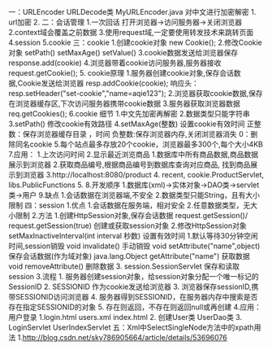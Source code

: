一：URLEncoder  URLDecode类  MyURLEncoder.java 对中文进行加密解密
    1. url加密
    2.
二：会话管理
    1.一次回话 打开浏览器->访问服务器->关闭浏览器
    2.context域会覆盖之前数据
    3.使用request域,一定要使用转发技术来跳转页面
    4.session
    5.cookie
三：cookie
    1.创建cookie对象 new Cookie();
    2.修改Cookie对象
        setPath()
        setMaxAge()
        setValue()
    3.cookie数据发送给浏览器保存
        response.add(cookie)
    4.浏览器带着cookie访问服务器,服务器接收
        request.getCookie();
    5. cookie原理
        1.服务器创建cookie对象,保存会话数据,Cookie发送给浏览器
            resp.addCookie(cookie);  响应头：resp.setHeader("set-cookie","name=aqie123");
        2.浏览器获取cookie数据,保存在浏览器缓存区,下次访问服务器携带cookie数据
        3.服务器获取浏览器数据   req.getCookies();
    6.cookie 细节
        1.中文先加密再解密
        2.数据类型只能字符串
        3.setPath() 修改cookie有效路径
        4.setMaxAge(整数) 设置cookie有效时间
            正整数：保存浏览器缓存目录 ，时间
            负整数:保存浏览器内存,关闭浏览器消失
            0：删除同名cookie
        5.每个站点最多存放20个cookie，浏览器最多300个,每个大小4KB
    7.应用：
        1.上次访问时间
        2.显示最近浏览商品
            1.数据库中所有商品数据,商品数据展示到浏览器
            2.获取商品编号,根据商品编号到数据库查询对应商品,
             找到商品展示到浏览器
            3.http://localhost:8080/product
            4. recent, cookie.ProductServlet, libs.PublicFunctions
            5.
    8.开发顺序
        1.数据库(xml)->实体对象->DAO类->servlet类->用户
    9.缺点
        1.会话数据在浏览器端,不安全
        2.数据类型只能String，且有大小限制
四：session
    1.优点
        1.会话数据在服务端，相对安全
        2.任意数据类型，无大小限制
    2.方法
        1.创建HttpSession对象,保存会话数据
            request.getSession()/ request.getSession(true)  创建或获取session对象
        2.修改HttpSession对象
            setMaxInactiveInterval(int interval 秒数)  设置有效时间
                1.默认等待30分钟空闲时间,session销毁
            void invalidate()                     手动销毁
            void setAttribute("name",object)      保存会话数据(作为域对象) 
            java.lang.Object getAttribute("name")         获取数据
            void removeAttribute()                        删除数据
        3. session.SessionServlet  保存和读取session
    3.流程
        1. 服务器创建session对象，给session对象分配一个唯一标记的SessionID
        2. SESSIONID 作为cookie发送给浏览器
        3. 浏览器保存sessionID,携带SESSIONID访问浏览器
        4. 服务器得到SESSIONID，在服务器内存中搜索是否存在指定SESSIONID的对象
        5. 存在则返回，不存在则返回null或再创建
    4.应用：用户登录
        1.login.html users.xml index.html 
        2. 创建User类 UserDao类
        3. LoginServlet  UserIndexServlet
五：Xml中SelectSingleNode方法中的xpath用法
    1.http://blog.csdn.net/sky786905664/article/details/53696076